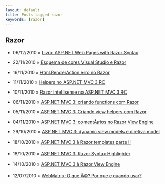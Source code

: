 ```yaml
---
layout: default
title: Posts tagged razor
keywords: [razor]
---
```

<h2 class="category">Razor</h2>
<ul class="posts">
<li>
<p>
<span class="date">06/12/2010</span> &raquo;
<a href="/blog/livro-asp-net-web-pages-with-razor-syntax">Livro: ASP.NET Web Pages with Razor Syntax</a>
</p>
</li>
<li>
<p>
<span class="date">22/11/2010</span> &raquo;
<a href="/blog/esquema-de-cores-visual-studio-e-razor">Esquema de cores Visual Studio e Razor</a>
</p>
</li>
<li>
<p>
<span class="date">16/11/2010</span> &raquo;
<a href="/blog/html-renderaction-erro-no-razor">Html.RenderAction erro no Razor</a>
</p>
</li>
<li>
<p>
<span class="date">11/11/2010</span> &raquo;
<a href="/blog/helpers-no-asp-net-mvc-3-rc">Helpers no ASP.NET MVC 3 RC</a>
</p>
</li>
<li>
<p>
<span class="date">10/11/2010</span> &raquo;
<a href="/blog/razor-intellisense-no-asp-net-mvc-3-rc">Razor Intellisense no ASP.NET MVC 3 RC</a>
</p>
</li>
<li>
<p>
<span class="date">06/11/2010</span> &raquo;
<a href="/blog/asp-net-mvc-3-criando-functions-com-razor">ASP.NET MVC 3: criando functions com Razor</a>
</p>
</li>
<li>
<p>
<span class="date">05/11/2010</span> &raquo;
<a href="/blog/asp-net-mvc-3-criando-view-helpers-com-razor">ASP.NET MVC 3: Criando view helpers com Razor</a>
</p>
</li>
<li>
<p>
<span class="date">04/11/2010</span> &raquo;
<a href="/blog/asp-net-mvc-3-comentarios-no-razor-view-engine">ASP.NET MVC 3: comentÃ¡rios no Razor View Engine</a>
</p>
</li>
<li>
<p>
<span class="date">29/10/2010</span> &raquo;
<a href="/blog/asp-net-mvc-3-dynamic-view-models-e-diretiva-model">ASP.NET MVC 3: dynamic view models e diretiva model</a>
</p>
</li>
<li>
<p>
<span class="date">18/10/2010</span> &raquo;
<a href="/blog/asp-net-mvc-3-razor-templates-parte-ii">ASP.NET MVC 3 â Razor templates parte II</a>
</p>
</li>
<li>
<p>
<span class="date">18/10/2010</span> &raquo;
<a href="/blog/asp-net-mvc-3-razor-syntax-highlighter">ASP.NET MVC 3: Razor Syntax Highlighter</a>
</p>
</li>
<li>
<p>
<span class="date">14/10/2010</span> &raquo;
<a href="/blog/asp-net-mvc-3-razor-view-engine">ASP.NET MVC 3 â Razor View Engine</a>
</p>
</li>
<li>
<p>
<span class="date">12/07/2010</span> &raquo;
<a href="/blog/webmatrix-o-que-e-por-que-usar">WebMatrix: O que Ã©? Por que e quando usar?</a>
</p>
</li>
</ul>
